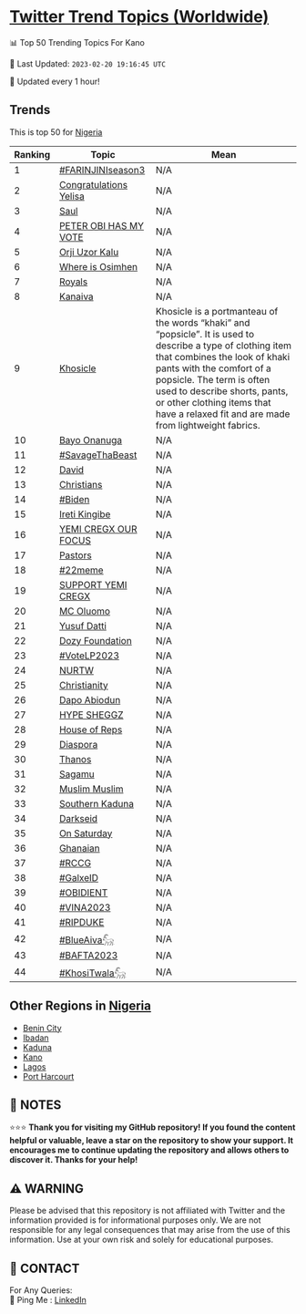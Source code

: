 [Twitter Trend Topics (Worldwide)](https://github.com/ErcinDedeoglu/Twitter-Trend-Topics)
==========


📊 Top 50 Trending Topics For Kano

📆 Last Updated: `2023-02-20 19:16:45 UTC`

🔧 Updated every 1 hour!


## Trends

This is top 50 for [Nigeria](</Nigeria>)

| Ranking | Topic | Mean |
| ------- | ------------ | ------------ |
| 1 | [#FARINJINIseason3](http://twitter.com/search?q=%23FARINJINIseason3) | N/A |
| 2 | [Congratulations Yelisa](http://twitter.com/search?q=Congratulations+Yelisa) | N/A |
| 3 | [Saul](http://twitter.com/search?q=Saul) | N/A |
| 4 | [PETER OBI HAS MY VOTE](http://twitter.com/search?q=PETER+OBI+HAS+MY+VOTE) | N/A |
| 5 | [Orji Uzor Kalu](http://twitter.com/search?q=Orji+Uzor+Kalu) | N/A |
| 6 | [Where is Osimhen](http://twitter.com/search?q=Where+is+Osimhen) | N/A |
| 7 | [Royals](http://twitter.com/search?q=Royals) | N/A |
| 8 | [Kanaiva](http://twitter.com/search?q=Kanaiva) | N/A |
| 9 | [Khosicle](http://twitter.com/search?q=Khosicle) | Khosicle is a portmanteau of the words “khaki” and “popsicle”. It is used to describe a type of clothing item that combines the look of khaki pants with the comfort of a popsicle. The term is often used to describe shorts, pants, or other clothing items that have a relaxed fit and are made from lightweight fabrics. |
| 10 | [Bayo Onanuga](http://twitter.com/search?q=Bayo+Onanuga) | N/A |
| 11 | [#SavageThaBeast](http://twitter.com/search?q=%23SavageThaBeast) | N/A |
| 12 | [David](http://twitter.com/search?q=David) | N/A |
| 13 | [Christians](http://twitter.com/search?q=Christians) | N/A |
| 14 | [#Biden](http://twitter.com/search?q=%23Biden) | N/A |
| 15 | [Ireti Kingibe](http://twitter.com/search?q=Ireti+Kingibe) | N/A |
| 16 | [YEMI CREGX OUR FOCUS](http://twitter.com/search?q=YEMI+CREGX+OUR+FOCUS) | N/A |
| 17 | [Pastors](http://twitter.com/search?q=Pastors) | N/A |
| 18 | [#22meme](http://twitter.com/search?q=%2322meme) | N/A |
| 19 | [SUPPORT YEMI CREGX](http://twitter.com/search?q=SUPPORT+YEMI+CREGX) | N/A |
| 20 | [MC Oluomo](http://twitter.com/search?q=MC+Oluomo) | N/A |
| 21 | [Yusuf Datti](http://twitter.com/search?q=Yusuf+Datti) | N/A |
| 22 | [Dozy Foundation](http://twitter.com/search?q=Dozy+Foundation) | N/A |
| 23 | [#VoteLP2023](http://twitter.com/search?q=%23VoteLP2023) | N/A |
| 24 | [NURTW](http://twitter.com/search?q=NURTW) | N/A |
| 25 | [Christianity](http://twitter.com/search?q=Christianity) | N/A |
| 26 | [Dapo Abiodun](http://twitter.com/search?q=Dapo+Abiodun) | N/A |
| 27 | [HYPE SHEGGZ](http://twitter.com/search?q=HYPE+SHEGGZ) | N/A |
| 28 | [House of Reps](http://twitter.com/search?q=House+of+Reps) | N/A |
| 29 | [Diaspora](http://twitter.com/search?q=Diaspora) | N/A |
| 30 | [Thanos](http://twitter.com/search?q=Thanos) | N/A |
| 31 | [Sagamu](http://twitter.com/search?q=Sagamu) | N/A |
| 32 | [Muslim Muslim](http://twitter.com/search?q=Muslim+Muslim) | N/A |
| 33 | [Southern Kaduna](http://twitter.com/search?q=Southern+Kaduna) | N/A |
| 34 | [Darkseid](http://twitter.com/search?q=Darkseid) | N/A |
| 35 | [On Saturday](http://twitter.com/search?q=On+Saturday) | N/A |
| 36 | [Ghanaian](http://twitter.com/search?q=Ghanaian) | N/A |
| 37 | [#RCCG](http://twitter.com/search?q=%23RCCG) | N/A |
| 38 | [#GalxeID](http://twitter.com/search?q=%23GalxeID) | N/A |
| 39 | [#OBIDIENT](http://twitter.com/search?q=%23OBIDIENT) | N/A |
| 40 | [#VINA2023](http://twitter.com/search?q=%23VINA2023) | N/A |
| 41 | [#RIPDUKE](http://twitter.com/search?q=%23RIPDUKE) | N/A |
| 42 | [#BlueAiva𓃵](http://twitter.com/search?q=%23BlueAiva%f0%93%83%b5) | N/A |
| 43 | [#BAFTA2023](http://twitter.com/search?q=%23BAFTA2023) | N/A |
| 44 | [#KhosiTwala𓃵](http://twitter.com/search?q=%23KhosiTwala%f0%93%83%b5) | N/A |



## Other Regions in [Nigeria](</Nigeria>)

* [Benin City](</Nigeria/Benin City.md>)
* [Ibadan](</Nigeria/Ibadan.md>)
* [Kaduna](</Nigeria/Kaduna.md>)
* [Kano](</Nigeria/Kano.md>)
* [Lagos](</Nigeria/Lagos.md>)
* [Port Harcourt](</Nigeria/Port Harcourt.md>)



## 📝 NOTES

⭐⭐⭐ **Thank you for visiting my GitHub repository! If you found the content helpful or valuable, leave a star on the repository to show your support. It encourages me to continue updating the repository and allows others to discover it. Thanks for your help!**


## ⚠️ WARNING

Please be advised that this repository is not affiliated with Twitter and the information provided is for informational purposes only. We are not responsible for any legal consequences that may arise from the use of this information. Use at your own risk and solely for educational purposes.


## 📨 CONTACT

 For Any Queries:  
            🏓 Ping Me : [LinkedIn](https://www.linkedin.com/in/ercindedeoglu/)
